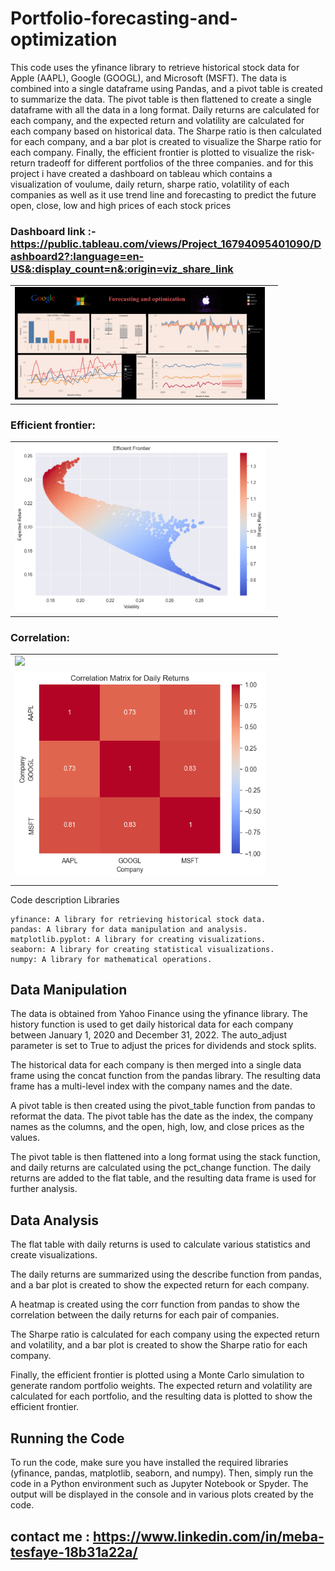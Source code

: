# Portfolio-forecasting-and-optimization


This code uses the yfinance library to retrieve historical stock data for Apple (AAPL), Google (GOOGL), and Microsoft (MSFT). The data is combined into a single dataframe using Pandas, and a pivot table is created to summarize the data. The pivot table is then flattened to create a single dataframe with all the data in a long format. Daily returns are calculated for each company, and the expected return and volatility are calculated for each company based on historical data. The Sharpe ratio is then calculated for each company, and a bar plot is created to visualize the Sharpe ratio for each company. Finally, the efficient frontier is plotted to visualize the risk-return tradeoff for different portfolios of the three companies. and for this project i have created a dashboard on tableau which contains a visualization of voulume, daily return, sharpe ratio, volatility of each companies as well as it use trend line and forecasting to predict the future open, close, low and high prices of each stock prices

### Dashboard link :- https://public.tableau.com/views/Project_16794095401090/Dashboard2?:language=en-US&:display_count=n&:origin=viz_share_link
<table>
  <tr>
    <td>
      <img src="https://github.com/Mebatesfaye05/Portfolio-forecasting-and-optimization/blob/main/png/Dashboard.png" width ="400"
      height=""200">
    </td>
    <td>
    </td>
  </tr>
 </table>
 
 ### Efficient frontier: 
 
 <table>
  <tr>
    <td>
      <img src="https://github.com/Mebatesfaye05/Portfolio-forecasting-and-optimization/blob/main/png/efficient%20frontier%20graph.png" width ="400"
      height=""200">
    </td>
    <td>
    </td>
  </tr>
 </table>
 
### Correlation: 

 <table>
  <tr>
    <td>
      <img src=
 <table>
  <tr>
    <td>
      <img src="https://github.com/Mebatesfaye05/Portfolio-forecasting-and-optimization/blob/main/png/Correlation%20matrixs%20graph.png" width ="400"
      height=""200">
    </td>
    <td>
    </td>
  </tr>
    </td>
    <td>
    </td>
  </tr>
 </table>
 
Code description
Libraries

    yfinance: A library for retrieving historical stock data.
    pandas: A library for data manipulation and analysis.
    matplotlib.pyplot: A library for creating visualizations.
    seaborn: A library for creating statistical visualizations.
    numpy: A library for mathematical operations.

    
## Data Manipulation

The data is obtained from Yahoo Finance using the yfinance library. The history function is used to get daily historical data for each company between January 1, 2020 and December 31, 2022. The auto_adjust parameter is set to True to adjust the prices for dividends and stock splits.

The historical data for each company is then merged into a single data frame using the concat function from the pandas library. The resulting data frame has a multi-level index with the company names and the date.

A pivot table is then created using the pivot_table function from pandas to reformat the data. The pivot table has the date as the index, the company names as the columns, and the open, high, low, and close prices as the values.

The pivot table is then flattened into a long format using the stack function, and daily returns are calculated using the pct_change function. The daily returns are added to the flat table, and the resulting data frame is used for further analysis.

## Data Analysis

The flat table with daily returns is used to calculate various statistics and create visualizations.

The daily returns are summarized using the describe function from pandas, and a bar plot is created to show the expected return for each company.

A heatmap is created using the corr function from pandas to show the correlation between the daily returns for each pair of companies.

The Sharpe ratio is calculated for each company using the expected return and volatility, and a bar plot is created to show the Sharpe ratio for each company.

Finally, the efficient frontier is plotted using a Monte Carlo simulation to generate random portfolio weights. The expected return and volatility are calculated for each portfolio, and the resulting data is plotted to show the efficient frontier.
## Running the Code

To run the code, make sure you have installed the required libraries (yfinance, pandas, matplotlib, seaborn, and numpy). Then, simply run the code in a Python environment such as Jupyter Notebook or Spyder. The output will be displayed in the console and in various plots created by the code.
## contact me : https://www.linkedin.com/in/meba-tesfaye-18b31a22a/
